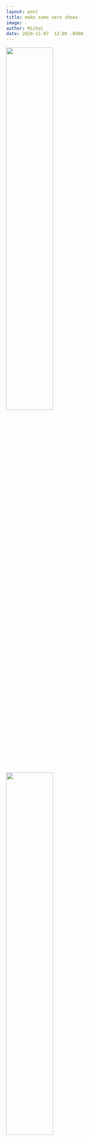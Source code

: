 ```yaml
---
layout: post
title: make some xero shoes
image: .
author: Michal
date: 2020-11-07  12:00 -0500
---
```


     
<img src="https://s3.amazonaws.com/my-blog-content/2020/2020-11-07-make-some-xero-shoes/2020-11-07 17.30.11.jpg" width="50%">
<img src="https://s3.amazonaws.com/my-blog-content/2020/2020-11-07-make-some-xero-shoes/2020-11-07 17.22.17.jpg" width="50%">
